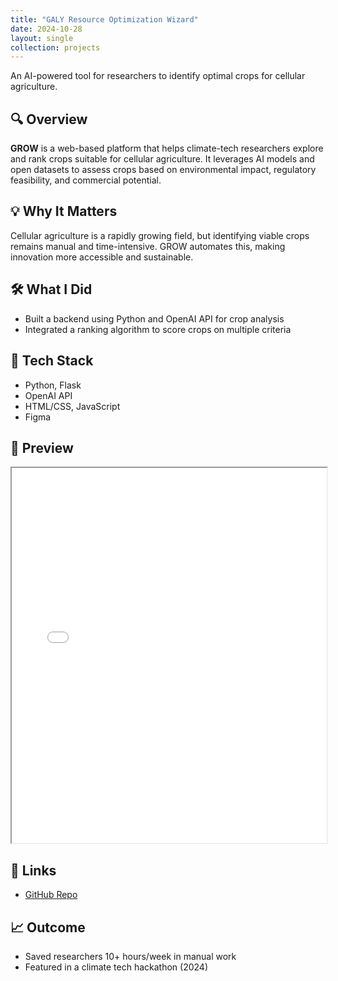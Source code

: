 ```yaml
---
title: "GALY Resource Optimization Wizard"
date: 2024-10-28
layout: single
collection: projects
---
```

An AI-powered tool for researchers to identify optimal crops for cellular agriculture.

## 🔍 Overview

**GROW** is a web-based platform that helps climate-tech researchers explore and rank crops suitable for cellular agriculture. It leverages AI models and open datasets to assess crops based on environmental impact, regulatory feasibility, and commercial potential.

## 💡 Why It Matters

Cellular agriculture is a rapidly growing field, but identifying viable crops remains manual and time-intensive. GROW automates this, making innovation more accessible and sustainable.

## 🛠️ What I Did

- Built a backend using Python and OpenAI API for crop analysis
- Integrated a ranking algorithm to score crops on multiple criteria

## 🧪 Tech Stack

- Python, Flask
- OpenAI API
- HTML/CSS, JavaScript
- Figma

## 📸 Preview

<iframe src="assets/images/grow-presentation.pdf" width="100%" height="600px">
    This browser does not support PDFs. Please download the PDF to view it: <a href="assets/images/grow-presentation.pdf">Download PDF</a>.
</iframe>


## 🔗 Links

- [GitHub Repo](https://github.com/riasonalker1906/GALY-Resource-Optimization-Wizard)


## 📈 Outcome

- Saved researchers 10+ hours/week in manual work
- Featured in a climate tech hackathon (2024)



